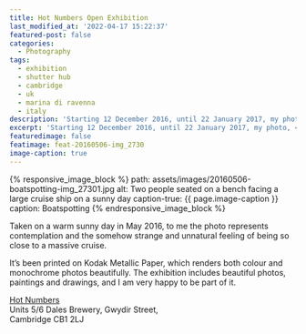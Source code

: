 ```yaml
---
title: Hot Numbers Open Exhibition
last_modified_at: '2022-04-17 15:22:37'
featured-post: false
categories:
  - Photography
tags:
  - exhibition
  - shutter hub
  - cambridge
  - uk
  - marina di ravenna
  - italy
description: 'Starting 12 December 2016, until 22 January 2017, my photo, Boatspotting, is part of the Hot Numbers Open Exhibition in Cambridge.'
excerpt: 'Starting 12 December 2016, until 22 January 2017, my photo, <em>Boatspotting</em>, is part of the <em>Hot Numbers Open Exhibition</em> in Cambridge.'
featuredimage: false
featimage: feat-20160506-img_2730
image-caption: true
---
```

{% responsive_image_block %}
  path: assets/images/20160506-boatspotting-img_27301.jpg
  alt: Two people seated on a bench facing a large cruise ship on a sunny day
  caption-true: {{ page.image-caption }}
  caption: Boatspotting
{% endresponsive_image_block %}

Taken on a warm sunny day in May 2016, to me the photo represents contemplation and the somehow strange and unnatural feeling of being so close to a massive cruise.

It’s been printed on Kodak Metallic Paper, which renders both colour and monochrome photos beautifully. The exhibition includes beautiful photos, paintings and drawings, and I am very happy to be part of it.

<p class="detached"><a href="https://hotnumberscoffee.co.uk/gwydir-st/" title="Go to the Hot Numbers website">Hot Numbers</a><br>
Units 5/6 Dales Brewery, Gwydir Street,<br>
Cambridge CB1 2LJ</p>
